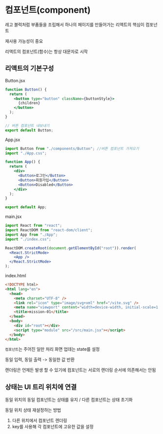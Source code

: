 # 컴포넌트(component)

레고 블럭처럼 부품들을 조립해서 하나의 페이지를 만들어가는 리액트의 핵심이 컴포넌트

재사용 가능성이 중요

리액트의 컴포넌트(함수)는 항상 대문자로 시작

## 리액트의 기본구성

Button.jsx

```jsx
function Button() {
  return (
    <button type="button" className={buttonStyle}>
      {children}
    </button>
  );
}

// 버튼 컴포넌트 내보내기
export default Button;
```

App.jsx

```jsx
import Button from "./components/Button"; //버튼 컴포넌트 가져오기
import "./App.css";

function App() {
  return (
    <div>
      <Button>로그인</Button>
      <Button>회원가입</Button>
      <Button>Disabled</Button>
    </div>
  );
}

export default App;
```

main.jsx

```jsx
import React from "react";
import ReactDOM from "react-dom/client";
import App from "./App";
import "./index.css";

ReactDOM.createRoot(document.getElementById("root")).render(
  <React.StrictMode>
    <App />
  </React.StrictMode>
);
```

index.html

```html
<!DOCTYPE html>
<html lang="en">
  <head>
    <meta charset="UTF-8" />
    <link rel="icon" type="image/svg+xml" href="/vite.svg" />
    <meta name="viewport" content="width=device-width, initial-scale=1.0" />
    <title>mission-01</title>
  </head>
  <body>
    <div id="root"></div>
    <script type="module" src="/src/main.jsx"></script>
  </body>
</html>
```

`컴포넌트`는 주어진 일만 처리 화면 업데는 state를 설정

동일 입력, 동일 출력 -> 동일한 값 반환

랜더링은 언제든 발생 할 수 있기에 컴포넌트는 서로의 랜더링 순서에 의존해서는 안됨

## 상태는 UI 트리 위치에 연결

동일 위치의 동일 컴포넌트는 상태를 유지 / 다른 컴포넌트는 상태 초기화

동일 위치 상태 재설정하는 방법

1. 다른 위치에서 컴포넌트 렌더링
2. key를 사용해 각 컴포넌트에 고유한 값을 설정
